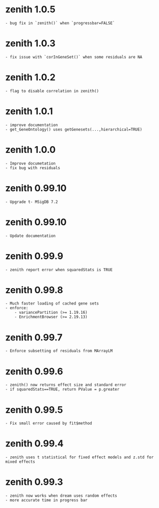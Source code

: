 # zenith 1.0.5
	- bug fix in `zenith()` when `progressbar=FALSE`

# zenith 1.0.3
	- fix issue with `corInGeneSet()` when some residuals are NA

# zenith 1.0.2
	- flag to disable correlation in zenith()

# zenith 1.0.1
	- improve documentation
	- get_GeneOntology() uses getGenesets(...,hierarchical=TRUE)

# zenith 1.0.0
	- Improve documetation
	- fix bug with residuals

# zenith 0.99.10
	- Upgrade t- MSigDB 7.2

# zenith 0.99.10
	- Update documentation

# zenith 0.99.9
	- zenith report error when squaredStats is TRUE

# zenith 0.99.8
	- Much faster loading of cached gene sets
	- enforce: 
	    - variancePartition (>= 1.19.16)
	    - EnrichmentBrowser (>= 2.19.13)

# zenith 0.99.7
	- Enforce subsetting of residuals from MArrayLM

# zenith 0.99.6
	- zenith() now returns effect size and standard error
	- if squaredStats==TRUE, return PValue = p.greater

# zenith 0.99.5
	- Fix small error caused by fit$method

# zenith 0.99.4
	- zenith uses t statistical for fixed effect models and z.std for mixed effects

# zenith 0.99.3
	- zenith now works when dream uses random effects
	- more accurate time in progress bar